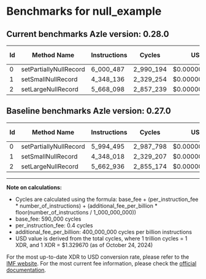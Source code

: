 # Benchmarks for null_example

## Current benchmarks Azle version: 0.28.0

| Id  | Method Name            | Instructions | Cycles    | USD           | USD/Million Calls | Change                          |
| --- | ---------------------- | ------------ | --------- | ------------- | ----------------- | ------------------------------- |
| 0   | setPartiallyNullRecord | 6_000_487    | 2_990_194 | $0.0000039760 | $3.97             | <font color="red">+5_992</font> |
| 1   | setSmallNullRecord     | 4_348_136    | 2_329_254 | $0.0000030971 | $3.09             | <font color="red">+118</font>   |
| 2   | setLargeNullRecord     | 5_668_098    | 2_857_239 | $0.0000037992 | $3.79             | <font color="red">+5_162</font> |

## Baseline benchmarks Azle version: 0.27.0

| Id  | Method Name            | Instructions | Cycles    | USD           | USD/Million Calls |
| --- | ---------------------- | ------------ | --------- | ------------- | ----------------- |
| 0   | setPartiallyNullRecord | 5_994_495    | 2_987_798 | $0.0000039728 | $3.97             |
| 1   | setSmallNullRecord     | 4_348_018    | 2_329_207 | $0.0000030971 | $3.09             |
| 2   | setLargeNullRecord     | 5_662_936    | 2_855_174 | $0.0000037964 | $3.79             |

---

**Note on calculations:**

- Cycles are calculated using the formula: base_fee + (per_instruction_fee \* number_of_instructions) + (additional_fee_per_billion \* floor(number_of_instructions / 1_000_000_000))
- base_fee: 590_000 cycles
- per_instruction_fee: 0.4 cycles
- additional_fee_per_billion: 400_000_000 cycles per billion instructions
- USD value is derived from the total cycles, where 1 trillion cycles = 1 XDR, and 1 XDR = $1.329670 (as of October 24, 2024)

For the most up-to-date XDR to USD conversion rate, please refer to the [IMF website](https://www.imf.org/external/np/fin/data/rms_sdrv.aspx).
For the most current fee information, please check the [official documentation](https://internetcomputer.org/docs/current/developer-docs/gas-cost#execution).
